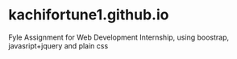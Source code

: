 # kachifortune1.github.io
Fyle Assignment for Web Development Internship, using boostrap, javasript+jquery and plain css
